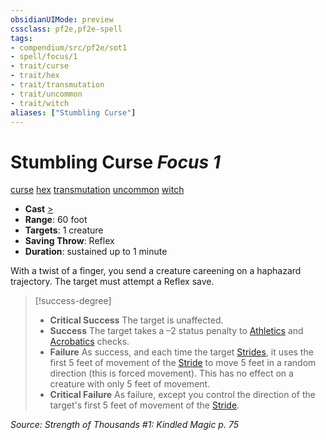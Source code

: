 ```yaml
---
obsidianUIMode: preview
cssclass: pf2e,pf2e-spell
tags:
- compendium/src/pf2e/sot1
- spell/focus/1
- trait/curse
- trait/hex
- trait/transmutation
- trait/uncommon
- trait/witch
aliases: ["Stumbling Curse"]
---
```

# Stumbling Curse *Focus 1*   
[curse](curse.md "Curse Effect Trait")  [hex](hex-apg.md "Hex Combat Trait")  [transmutation](transmutation.md "Transmutation School Trait")  [uncommon](uncommon.md "Uncommon Rarity Trait")  [witch](Reference/Rules/Traits/witch-apg.md "Witch Class Trait")  

- **Cast** [>](chapter-9-playing-the-game.md#Actions "Single Action") 
- **Range**: 60 foot
- **Targets**: 1 creature
- **Saving Throw**: Reflex
- **Duration**: sustained up to 1 minute

With a twist of a finger, you send a creature careening on a haphazard trajectory. The target must attempt a Reflex save.

> [!success-degree] 
> - **Critical Success** The target is unaffected.
> - **Success** The target takes a –2 status penalty to [Athletics](skills.md#Athletics) and [Acrobatics](skills.md#Acrobatics) checks.
> - **Failure** As success, and each time the target [Strides](stride.md), it uses the first 5 feet of movement of the [Stride](stride.md) to move 5 feet in a random direction (this is forced movement). This has no effect on a creature with only 5 feet of movement.
> - **Critical Failure** As failure, except you control the direction of the target's first 5 feet of movement of the [Stride](stride.md).

*Source: Strength of Thousands #1: Kindled Magic p. 75*